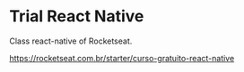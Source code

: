 # Trial React Native
Class react-native of Rocketseat. 

https://rocketseat.com.br/starter/curso-gratuito-react-native
